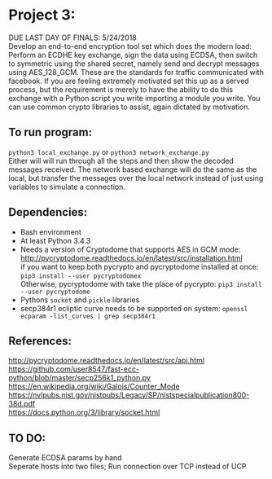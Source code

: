 # Project 3:
DUE LAST DAY OF FINALS: 5/24/2018  
Develop an end-to-end encryption tool set which does the modern load:
Perform an ECDHE key exchange, sign the data using ECDSA, then switch to
symmetric using the shared secret, namely send and decrypt messages using
AES_128_GCM. These are the standards for traffic communicated with facebook. If
you are feeling extremely motivated set this up as a served process, but the
requirement is merely to have the ability to do this exchange with a Python
script you write importing a module you write. You can use common crypto
libraries to assist, again dictated by motivation.

## To run program:
`python3 local_exchange.py` or `python3 network_exchange.py`  
Either will will run through all the steps and then show the decoded messages received.
The network based exchange will do the same as the local, but transfer the messages over the local
network instead of just using variables to simulate a connection.  

## Dependencies:  
* Bash environment  
* At least Python 3.4.3  
* Needs a version of Cryptodome that supports AES in GCM mode: http://pycryptodome.readthedocs.io/en/latest/src/installation.html  
 if you want to keep both pycrypto and pycryptodome installed at once: `pip3 install --user pycryptodomex`  
Otherwise, pycryptodome with take the place of pycrypto: `pip3 install --user pycryptodome` 
* Pythons `socket` and `pickle` libraries  
* secp384r1 ecliptic curve needs to be supported on system: `openssl ecparam -list_curves | grep secp384r1`  

## References:  
http://pycryptodome.readthedocs.io/en/latest/src/api.html  
https://github.com/user8547/fast-ecc-python/blob/master/secp256k1_python.py  
https://en.wikipedia.org/wiki/Galois/Counter_Mode  
https://nvlpubs.nist.gov/nistpubs/Legacy/SP/nistspecialpublication800-38d.pdf  
https://docs.python.org/3/library/socket.html  

## TO DO:  
Generate ECDSA params by hand  
Seperate hosts into two files; Run connection over TCP instead of UCP